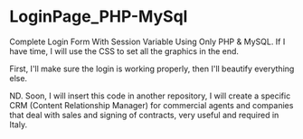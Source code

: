 # LoginPage_PHP-MySql
Complete Login Form With Session Variable Using Only PHP & MySQL. 
If I have time, I will use the CSS to set all the graphics in the end. 

First, I'll make sure the login is working properly, 
then I'll beautify everything else. 

ND. 
Soon, I will insert this code in another repository, 
I will create a specific CRM (Content Relationship Manager) for commercial agents and companies 
that deal with sales and signing of contracts, 
very useful and required in Italy.
